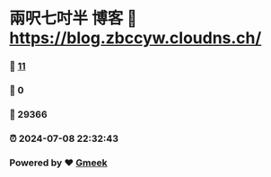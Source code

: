 # 兩呎七吋半 博客 :link: https://blog.zbccyw.cloudns.ch/ 
### :page_facing_up: [11](https://blog.zbccyw.cloudns.ch//tag.html) 
### :speech_balloon: 0 
### :hibiscus: 29366 
### :alarm_clock: 2024-07-08 22:32:43 
### Powered by :heart: [Gmeek](https://github.com/Meekdai/Gmeek)
